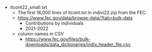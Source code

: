 
+ itcont22_small.txt
  + The first 16,000 lines of itcont.txt in indivi22.zip from the FEC.
  + https://www.fec.gov/data/browse-data/?tab=bulk-data
     + Contributions by individuals
	 + 2021-2022
  + column names in CSV
     + https://www.fec.gov/files/bulk-downloads/data_dictionaries/indiv_header_file.csv
